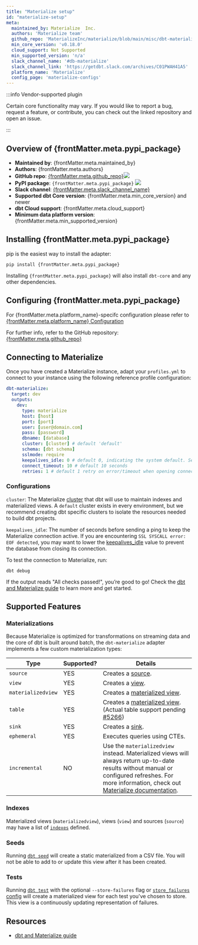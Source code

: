 ```yaml
---
title: "Materialize setup"
id: "materialize-setup"
meta:
  maintained_by: Materialize  Inc.
  authors: 'Materialize team'
  github_repo: 'MaterializeInc/materialize/blob/main/misc/dbt-materialize'
  min_core_version: 'v0.18.0'
  cloud_support: Not Supported
  min_supported_version: 'n/a'
  slack_channel_name: '#db-materialize'
  slack_channel_link: 'https://getdbt.slack.com/archives/C01PWAH41A5'
  platform_name: 'Materialize'
  config_page: 'materialize-configs'
---
```


:::info Vendor-supported plugin

Certain core functionality may vary. If you would like to report a bug, request a feature, or contribute, you can check out the linked repository and open an issue.

:::

<h2> Overview of {frontMatter.meta.pypi_package} </h2>

<ul>
    <li><strong>Maintained by</strong>: {frontMatter.meta.maintained_by}</li>
    <li><strong>Authors</strong>: {frontMatter.meta.authors}</li>
    <li><strong>GitHub repo</strong>: <a href={`https://github.com/${frontMatter.meta.github_repo}`}>{frontMatter.meta.github_repo}</a><a href={`https://github.com/${frontMatter.meta.github_repo}`}><img src={`https://img.shields.io/github/stars/${frontMatter.meta.github_repo}?style=for-the-badge`}/></a></li>
    <li><strong>PyPI package</strong>: <code>{frontMatter.meta.pypi_package}</code> <a href={`https://badge.fury.io/py/${frontMatter.meta.pypi_package}`}><img src={`https://badge.fury.io/py/${frontMatter.meta.pypi_package}.svg`}/></a></li>
    <li><strong>Slack channel</strong>: <a href={frontMatter.meta.slack_channel_link}>{frontMatter.meta.slack_channel_name}</a></li>
    <li><strong>Supported dbt Core version</strong>: {frontMatter.meta.min_core_version} and newer</li>
    <li><strong>dbt Cloud support</strong>: {frontMatter.meta.cloud_support}</li>
    <li><strong>Minimum data platform version</strong>: {frontMatter.meta.min_supported_version}</li>
    </ul>

<h2> Installing {frontMatter.meta.pypi_package} </h2>

pip is the easiest way to install the adapter:

<code>pip install {frontMatter.meta.pypi_package}</code>

<p>Installing <code>{frontMatter.meta.pypi_package}</code> will also install <code>dbt-core</code> and any other dependencies.</p>

<h2> Configuring {frontMatter.meta.pypi_package} </h2>

<p>For {frontMatter.meta.platform_name}-specifc configuration please refer to <a href={frontMatter.meta.config_page}>{frontMatter.meta.platform_name} Configuration</a> </p>

<p>For further info, refer to the GitHub repository: <a href={`https://github.com/${frontMatter.meta.github_repo}`}>{frontMatter.meta.github_repo}</a></p>

## Connecting to Materialize

Once you have created a Materialize instance, adapt your `profiles.yml` to connect to your instance using the following reference profile configuration:

<File name='~/.dbt/profiles.yml'>

```yaml
dbt-materialize:
  target: dev
  outputs:
    dev:
      type: materialize
      host: [host]
      port: [port]
      user: [user@domain.com]
      pass: [password]
      dbname: [database]
      cluster: [cluster] # default 'default'
      schema: [dbt schema]
      sslmode: require
      keepalives_idle: 0 # default 0, indicating the system default. See below.
      connect_timeout: 10 # default 10 seconds
      retries: 1 # default 1 retry on error/timeout when opening connections
```

</File>

### Configurations

`cluster`: The Materialize [cluster](https://materialize.com/docs/overview/key-concepts/#clusters) that dbt will use to maintain indexes and materialized views. A `default` cluster exists in every environment, but we recommend creating dbt specific clusters to isolate the resources needed to build dbt projects.

`keepalives_idle`: The number of seconds before sending a ping to keep the Materialize connection active. If you are encountering `SSL SYSCALL error: EOF detected`, you may want to lower the [keepalives_idle](https://docs.getdbt.com/reference/warehouse-setups/postgres-setup#keepalives_idle) value to prevent the database from closing its connection.

To test the connection to Materialize, run:

```
dbt debug
```

If the output reads "All checks passed!", you’re good to go! Check the [dbt and Materialize guide](https://materialize.com/docs/guides/dbt/) to learn more and get started.

## Supported Features

### Materializations

Because Materialize is optimized for transformations on streaming data and the core of dbt is built around batch, the `dbt-materialize` adapter implements a few custom materialization types:

Type | Supported? | Details
-----|------------|----------------
`source` | YES | Creates a [source](https://materialize.com/docs/sql/create-source/).
`view` | YES | Creates a [view](https://materialize.com/docs/sql/create-view/#main).
`materializedview` | YES | Creates a [materialized view](https://materialize.com/docs/sql/create-materialized-view/#main).
`table` | YES | Creates a [materialized view](https://materialize.com/docs/sql/create-materialized-view/#main). (Actual table support pending [#5266](https://github.com/MaterializeInc/materialize/issues/5266))
`sink` | YES | Creates a [sink](https://materialize.com/docs/sql/create-sink/#main).
`ephemeral` | YES | Executes queries using <Term id="cte">CTEs</Term>.
`incremental` | NO | Use the `materializedview` <Term id="materialization" /> instead. Materialized views will always return up-to-date results without manual or configured refreshes. For more information, check out [Materialize documentation](https://materialize.com/docs/).

### Indexes

Materialized views (`materializedview`), views (`view`) and sources (`source`) may have a list of [`indexes`](resource-configs/materialize-configs/indexes) defined.

### Seeds

Running [`dbt seed`](commands/seed) will create a static materialized <Term id="view" /> from a CSV file. You will not be able to add to or update this view after it has been created.

### Tests

Running [`dbt test`](commands/test) with the optional `--store-failures` flag or [`store_failures` config](resource-configs/store_failures) will create a materialized view for each test you've chosen to store. This view is a continuously updating representation of failures.

## Resources

- [dbt and Materialize guide](https://materialize.com/docs/guides/dbt/)